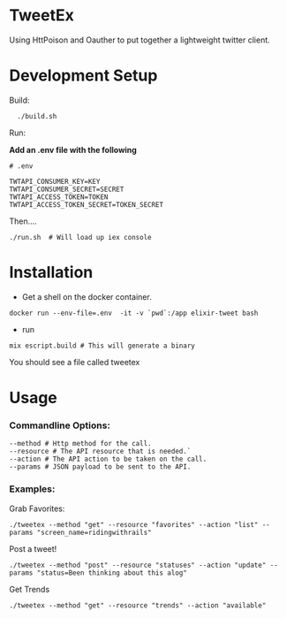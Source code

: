 # TweetEx

Using HttPoison and Oauther to put together a lightweight twitter client.  

# Development Setup
Build:
```
  ./build.sh
```

Run:

**Add an .env file with the following**

```
# .env

TWTAPI_CONSUMER_KEY=KEY
TWTAPI_CONSUMER_SECRET=SECRET
TWTAPI_ACCESS_TOKEN=TOKEN
TWTAPI_ACCESS_TOKEN_SECRET=TOKEN_SECRET
```

Then....

```
./run.sh  # Will load up iex console
```

# Installation

* Get a shell on the docker container.
```
docker run --env-file=.env  -it -v `pwd`:/app elixir-tweet bash
```

* run 
```
mix escript.build # This will generate a binary
```

You should see a file called tweetex

# Usage

### Commandline Options:
```
--method # Http method for the call.
--resource # The API resource that is needed.`
--action # The API action to be taken on the call.
--params # JSON payload to be sent to the API.
```

### Examples:

Grab Favorites: 

```
./tweetex --method "get" --resource "favorites" --action "list" --params "screen_name=ridingwithrails"
```

Post a tweet!

```
./tweetex --method "post" --resource "statuses" --action "update" --params "status=Been thinking about this alog"
```

Get Trends
```
./tweetex --method "get" --resource "trends" --action "available"

```

